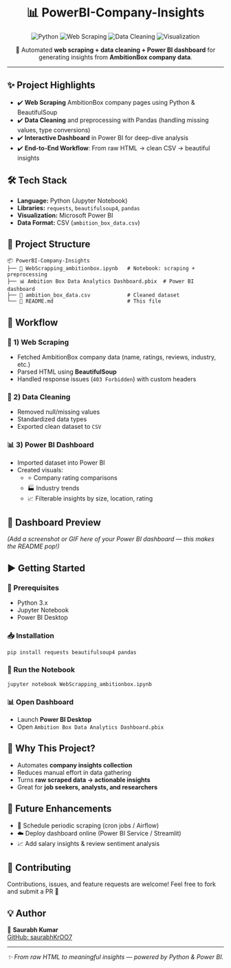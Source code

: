 <!-- Title -->
<h1 align="center">📊 PowerBI-Company-Insights</h1>

<p align="center">
  <img alt="Python" src="https://img.shields.io/badge/Python-3.8%2B-blue">
  <img alt="Web Scraping" src="https://img.shields.io/badge/Web%20Scraping-BeautifulSoup-orange">
  <img alt="Data Cleaning" src="https://img.shields.io/badge/Data%20Cleaning-Pandas-green">
  <img alt="Visualization" src="https://img.shields.io/badge/Visualization-PowerBI-yellow">
</p>

<p align="center">
  🚀 Automated <b>web scraping + data cleaning + Power BI dashboard</b> for generating insights from <b>AmbitionBox company data</b>.
</p>

<hr />

<!-- Highlights -->
<h2>✨ Project Highlights</h2>
<ul>
  <li>✔️ <b>Web Scraping</b> AmbitionBox company pages using Python &amp; BeautifulSoup</li>
  <li>✔️ <b>Data Cleaning</b> and preprocessing with Pandas (handling missing values, type conversions)</li>
  <li>✔️ <b>Interactive Dashboard</b> in Power BI for deep-dive analysis</li>
  <li>✔️ <b>End-to-End Workflow</b>: From raw HTML → clean CSV → beautiful insights</li>
</ul>

<!-- Tech Stack -->
<h2>🛠️ Tech Stack</h2>
<ul>
  <li><b>Language:</b> Python (Jupyter Notebook)</li>
  <li><b>Libraries:</b> <code>requests</code>, <code>beautifulsoup4</code>, <code>pandas</code></li>
  <li><b>Visualization:</b> Microsoft Power BI</li>
  <li><b>Data Format:</b> CSV (<code>ambition_box_data.csv</code>)</li>
</ul>

<!-- Structure -->
<h2>📂 Project Structure</h2>
<pre><code>📦 PowerBI-Company-Insights
├── 📓 WebScrapping_ambitionbox.ipynb   # Notebook: scraping + preprocessing
├── 📊 Ambition Box Data Analytics Dashboard.pbix  # Power BI dashboard
├── 📄 ambition_box_data.csv            # Cleaned dataset
└── 📘 README.md                        # This file
</code></pre>

<!-- Workflow -->
<h2>🚀 Workflow</h2>

<h3>🔎 1) Web Scraping</h3>
<ul>
  <li>Fetched AmbitionBox company data (name, ratings, reviews, industry, etc.)</li>
  <li>Parsed HTML using <b>BeautifulSoup</b></li>
  <li>Handled response issues (<code>403 Forbidden</code>) with custom headers</li>
</ul>

<h3>🧹 2) Data Cleaning</h3>
<ul>
  <li>Removed null/missing values</li>
  <li>Standardized data types</li>
  <li>Exported clean dataset to <code>CSV</code></li>
</ul>

<h3>📊 3) Power BI Dashboard</h3>
<ul>
  <li>Imported dataset into Power BI</li>
  <li>Created visuals:
    <ul>
      <li>⭐ Company rating comparisons</li>
      <li>🏭 Industry trends</li>
      <li>📈 Filterable insights by size, location, rating</li>
    </ul>
  </li>
</ul>

<!-- Preview -->
<h2>📸 Dashboard Preview</h2>
<p><i>(Add a screenshot or GIF here of your Power BI dashboard — this makes the README pop!)</i></p>
<p>
  <!-- Example placeholder (remove if not needed) -->
  <!-- <img src="assets/dashboard-preview.png" alt="Power BI Dashboard Preview" /> -->
</p>

<!-- Getting Started -->
<h2>▶️ Getting Started</h2>

<h3>🔧 Prerequisites</h3>
<ul>
  <li>Python 3.x</li>
  <li>Jupyter Notebook</li>
  <li>Power BI Desktop</li>
</ul>

<h3>📥 Installation</h3>
<pre><code>pip install requests beautifulsoup4 pandas
</code></pre>

<h3>🏃 Run the Notebook</h3>
<pre><code>jupyter notebook WebScrapping_ambitionbox.ipynb
</code></pre>

<h3>📊 Open Dashboard</h3>
<ul>
  <li>Launch <b>Power BI Desktop</b></li>
  <li>Open <code>Ambition Box Data Analytics Dashboard.pbix</code></li>
</ul>

<!-- Why -->
<h2>🌟 Why This Project?</h2>
<ul>
  <li>Automates <b>company insights collection</b></li>
  <li>Reduces manual effort in data gathering</li>
  <li>Turns <b>raw scraped data → actionable insights</b></li>
  <li>Great for <b>job seekers, analysts, and researchers</b></li>
</ul>

<!-- Future -->
<h2>📌 Future Enhancements</h2>
<ul>
  <li>🔄 Schedule periodic scraping (cron jobs / Airflow)</li>
  <li>☁️ Deploy dashboard online (Power BI Service / Streamlit)</li>
  <li>📈 Add salary insights &amp; review sentiment analysis</li>
</ul>

<!-- Contributing -->
<h2>🤝 Contributing</h2>
<p>Contributions, issues, and feature requests are welcome! Feel free to fork and submit a PR 🙌</p>

<!-- Author -->
<h2>💡 Author</h2>
<p>
  👤 <b>Saurabh Kumar</b><br/>
  <a href="https://github.com/saurabhKrOO7">GitHub: saurabhKrOO7</a>
</p>

<hr />
<p align="center"><i>✨ From raw HTML to meaningful insights — powered by Python &amp; Power BI.</i></p>
